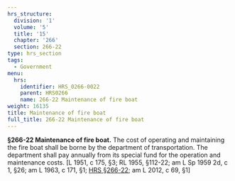 ```yaml
---
hrs_structure:
  division: '1'
  volume: '5'
  title: '15'
  chapter: '266'
  section: 266-22
type: hrs_section
tags:
  - Government
menu:
  hrs:
    identifier: HRS_0266-0022
    parent: HRS0266
    name: 266-22 Maintenance of fire boat
weight: 16135
title: Maintenance of fire boat
full_title: 266-22 Maintenance of fire boat
---
```

**§266-22 Maintenance of fire boat.** The cost of operating and maintaining the fire boat shall be borne by the department of transportation. The department shall pay annually from its special fund for the operation and maintenance costs. [L 1951, c 175, §3; RL 1955, §112-22; am L Sp 1959 2d, c 1, §26; am L 1963, c 171, §1; [HRS §266-22](/title-15/chapter-266/section-266-22/); am L 2012, c 69, §1]